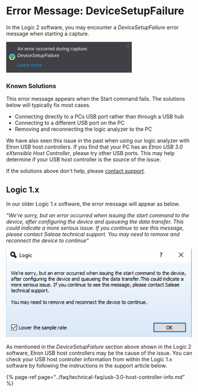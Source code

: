 # Error Message: DeviceSetupFailure

In the Logic 2 software, you may encounter a _DeviceSetupFailure_ error message when starting a capture.

![DeviceSetupFailure error message](../.gitbook/assets/screen-shot-2020-09-28-at-6.16.23-pm.png)

### Known Solutions

This error message appears when the Start command fails. The solutions below will typically fix most cases.

* Connecting directly to a PCs USB port rather than through a USB hub
* Connecting to a different USB port on the PC
* Removing and reconnecting the logic analyzer to the PC

We have also seen this issue in the past when using our logic analyzer with Etron USB host controllers. If you find that your PC has an _Etron USB 3.0 eXtensible Host Controller_, please try other USB ports. This may help determine if your USB host controller is the source of the issue.

If the solutions above don't help, please [contact support](https://contact.saleae.com/hc/en-us/requests/new).

## Logic 1.x

In our older Logic 1.x software, the error message will appear as below.

_"We're sorry, but an error occurred when issuing the start command to the device, after configuring the device and queueing the data transfer. This could indicate a more serious issue. If you continue to see this message, please contact Saleae technical support. You may need to remove and reconnect the device to continue"_

![Error when issuing the start command](../.gitbook/assets/screen-shot-2020-09-28-at-6.18.48-pm.png)

As mentioned in the _DeviceSetupFailure_ section above shown in the Logic 2 software, Etron USB host controllers may be the cause of the issue. You can check your USB host controller information from within the Logic 1.x software by following the instructions in the support article below.

{% page-ref page="../faq/technical-faq/usb-3.0-host-controller-info.md" %}

